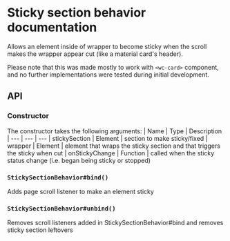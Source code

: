 # Sticky section behavior documentation
Allows an element inside of wrapper to become sticky when the scroll makes the wrapper appear cut (like a material card's header).

Please note that this was made mostly to work with `<wc-card>` component, and no further implementations were tested during initial development.

## API

### Constructor
The constructor takes the following arguments:
| Name | Type | Description
| --- | --- | ---
| stickySection | Element | section to make sticky/fixed
| wrapper | Element | element that wraps the sticky section and that triggers the sticky when cut
| onStickyChange | Function | called when the sticky status change (i.e. began being sticky or stopped)

### `StickySectionBehavior#bind()`

Adds page scroll listener to make an element sticky

### `StickySectionBehavior#unbind()`

Removes scroll listeners added in StickySectionBehavior#bind and removes sticky section leftovers